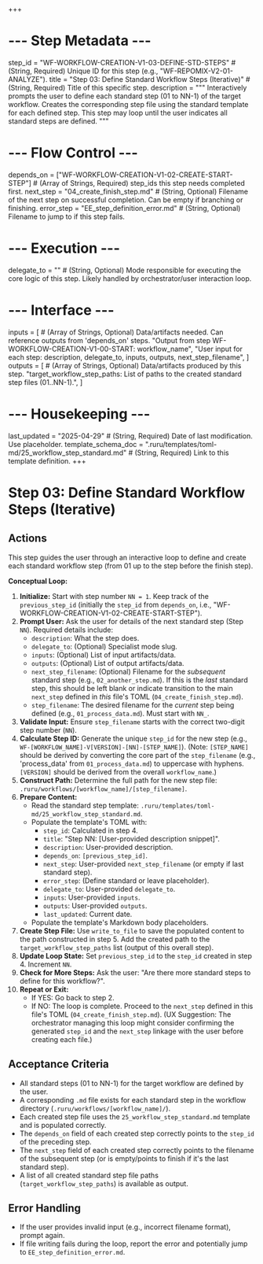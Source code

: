 +++
# --- Step Metadata ---
step_id = "WF-WORKFLOW-CREATION-V1-03-DEFINE-STD-STEPS" # (String, Required) Unique ID for this step (e.g., "WF-REPOMIX-V2-01-ANALYZE").
title = "Step 03: Define Standard Workflow Steps (Iterative)" # (String, Required) Title of this specific step.
description = """
Interactively prompts the user to define each standard step (01 to NN-1) of the target workflow. Creates the corresponding step file using the standard template for each defined step. This step may loop until the user indicates all standard steps are defined.
"""

# --- Flow Control ---
depends_on = ["WF-WORKFLOW-CREATION-V1-02-CREATE-START-STEP"] # (Array of Strings, Required) step_ids this step needs completed first.
next_step = "04_create_finish_step.md" # (String, Optional) Filename of the next step on successful completion. Can be empty if branching or finishing.
error_step = "EE_step_definition_error.md" # (String, Optional) Filename to jump to if this step fails.

# --- Execution ---
delegate_to = "" # (String, Optional) Mode responsible for executing the core logic of this step. Likely handled by orchestrator/user interaction loop.

# --- Interface ---
inputs = [ # (Array of Strings, Optional) Data/artifacts needed. Can reference outputs from 'depends_on' steps.
    "Output from step WF-WORKFLOW-CREATION-V1-00-START: workflow_name",
    "User input for each step: description, delegate_to, inputs, outputs, next_step_filename",
]
outputs = [ # (Array of Strings, Optional) Data/artifacts produced by this step.
    "target_workflow_step_paths: List of paths to the created standard step files (01..NN-1).",
]

# --- Housekeeping ---
last_updated = "2025-04-29" # (String, Required) Date of last modification. Use placeholder.
template_schema_doc = ".ruru/templates/toml-md/25_workflow_step_standard.md" # (String, Required) Link to this template definition.
+++

# Step 03: Define Standard Workflow Steps (Iterative)

## Actions

This step guides the user through an interactive loop to define and create each standard workflow step (from 01 up to the step before the finish step).

**Conceptual Loop:**

1.  **Initialize:** Start with step number `NN = 1`. Keep track of the `previous_step_id` (initially the `step_id` from `depends_on`, i.e., "WF-WORKFLOW-CREATION-V1-02-CREATE-START-STEP").
2.  **Prompt User:** Ask the user for details of the next standard step (Step `NN`). Required details include:
    *   `description`: What the step does.
    *   `delegate_to`: (Optional) Specialist mode slug.
    *   `inputs`: (Optional) List of input artifacts/data.
    *   `outputs`: (Optional) List of output artifacts/data.
    *   `next_step_filename`: (Optional) Filename for the *subsequent* standard step (e.g., `02_another_step.md`). If this is the *last* standard step, this should be left blank or indicate transition to the main `next_step` defined in *this* file's TOML (`04_create_finish_step.md`).
    *   `step_filename`: The desired filename for the *current* step being defined (e.g., `01_process_data.md`). Must start with `NN_`.
3.  **Validate Input:** Ensure `step_filename` starts with the correct two-digit step number (`NN`).
4.  **Calculate Step ID:** Generate the unique `step_id` for the new step (e.g., `WF-[WORKFLOW_NAME]-V[VERSION]-[NN]-[STEP_NAME]`).
    (Note: `[STEP_NAME]` should be derived by converting the core part of the `step_filename` (e.g., 'process_data' from `01_process_data.md`) to uppercase with hyphens. `[VERSION]` should be derived from the overall `workflow_name`.)
5.  **Construct Path:** Determine the full path for the new step file: `.ruru/workflows/[workflow_name]/[step_filename]`.
6.  **Prepare Content:**
    *   Read the standard step template: `.ruru/templates/toml-md/25_workflow_step_standard.md`.
    *   Populate the template's TOML with:
        *   `step_id`: Calculated in step 4.
        *   `title`: "Step NN: [User-provided description snippet]".
        *   `description`: User-provided description.
        *   `depends_on`: `[previous_step_id]`.
        *   `next_step`: User-provided `next_step_filename` (or empty if last standard step).
        *   `error_step`: (Define standard or leave placeholder).
        *   `delegate_to`: User-provided `delegate_to`.
        *   `inputs`: User-provided `inputs`.
        *   `outputs`: User-provided `outputs`.
        *   `last_updated`: Current date.
    *   Populate the template's Markdown body placeholders.
7.  **Create Step File:** Use `write_to_file` to save the populated content to the path constructed in step 5. Add the created path to the `target_workflow_step_paths` list (output of this overall step).
8.  **Update Loop State:** Set `previous_step_id` to the `step_id` created in step 4. Increment `NN`.
9.  **Check for More Steps:** Ask the user: "Are there more standard steps to define for this workflow?".
10. **Repeat or Exit:**
    *   If YES: Go back to step 2.
    *   If NO: The loop is complete. Proceed to the `next_step` defined in this file's TOML (`04_create_finish_step.md`).
    (UX Suggestion: The orchestrator managing this loop might consider confirming the generated `step_id` and the `next_step` linkage with the user before creating each file.)

## Acceptance Criteria

*   All standard steps (01 to NN-1) for the target workflow are defined by the user.
*   A corresponding `.md` file exists for each standard step in the workflow directory (`.ruru/workflows/[workflow_name]/`).
*   Each created step file uses the `25_workflow_step_standard.md` template and is populated correctly.
*   The `depends_on` field of each created step correctly points to the `step_id` of the preceding step.
*   The `next_step` field of each created step correctly points to the filename of the subsequent step (or is empty/points to finish if it's the last standard step).
*   A list of all created standard step file paths (`target_workflow_step_paths`) is available as output.

## Error Handling

*   If the user provides invalid input (e.g., incorrect filename format), prompt again.
*   If file writing fails during the loop, report the error and potentially jump to `EE_step_definition_error.md`.
